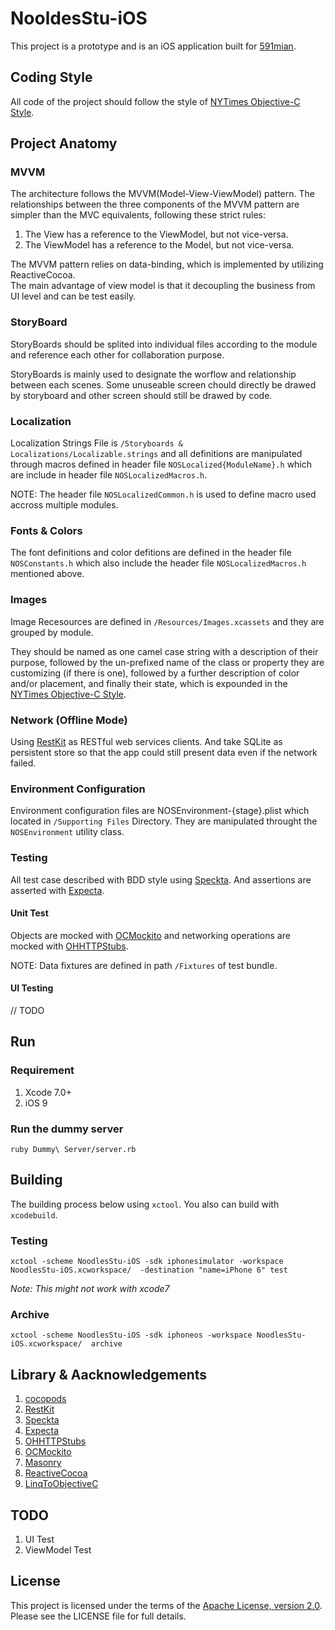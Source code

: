 NooldesStu-iOS
===============

This project is a prototype and is an iOS application built for [591mian][591mian-home].

Coding Style
-------------

All code of the project should follow the style of [NYTimes Objective-C Style][NYTimes-OC-sytle].

Project Anatomy
---------------

### MVVM

The architecture follows the MVVM(Model-View-ViewModel) pattern. The relationships between the three components of the MVVM pattern are simpler than the MVC equivalents, following these strict rules:

1. The View has a reference to the ViewModel, but not vice-versa.
2. The ViewModel has a reference to the Model, but not vice-versa.

The MVVM pattern relies on data-binding, which is implemented by utilizing ReactiveCocoa.  
The main advantage of view model is that it decoupling the business from UI level and can be test easily. 

### StoryBoard

StoryBoards should be splited into individual files according to the module and reference each  other for collaboration purpose.

StoryBoards is mainly used to designate the worflow and relationship between each scenes. Some unuseable screen chould directly be drawed by storyboard and other screen should still be drawed by code.


### Localization

Localization Strings File is `/Storyboards & Localizations/Localizable.strings` and all definitions are manipulated through macros defined in header file `NOSLocalized{ModuleName}.h` which are include in header file `NOSLocalizedMacros.h`.

NOTE: The header file `NOSLocalizedCommon.h` is used to define macro used accross multiple modules.

### Fonts & Colors

The font definitions and color defitions are defined in the header file `NOSConstants.h` which  also include the header file `NOSLocalizedMacros.h` mentioned above.

### Images

Image Recesources are defined in `/Resources/Images.xcassets` and they are grouped by module.

They should be named as one camel case string with a description of their purpose, followed by the un-prefixed name of the class or property they are customizing (if there is one), followed by a further description of color and/or placement, and finally their state, which is expounded in the [NYTimes Objective-C Style][NYTimes-OC-sytle].

### Network (Offline Mode)

Using [RestKit][restkit] as RESTful web services clients. And take SQLite as persistent store so that the app could still present data even if the network failed.

### Environment Configuration

Environment configuration files are NOSEnvironment-{stage}.plist which located in `/Supporting Files` Directory. They are manipulated throught the `NOSEnvironment` utility class.

### Testing

All test case described with BDD style using [Speckta][speckta]. And assertions are asserted with [Expecta][expecta].

#### Unit Test
Objects are mocked with [OCMockito][OCMockito] and networking operations are mocked with [OHHTTPStubs][OHHTTPStubs].

NOTE: Data fixtures are defined in path `/Fixtures` of test bundle.

#### UI Testing

// TODO

Run
----

### Requirement

1. Xcode 7.0+
2. iOS 9

### Run the dummy server

```
ruby Dummy\ Server/server.rb
```


Building
--------
The building process below using `xctool`. You also can build with `xcodebuild`.

### Testing 

```
xctool -scheme NoodlesStu-iOS -sdk iphonesimulator -workspace NoodlesStu-iOS.xcworkspace/  -destination "name=iPhone 6" test
```

*Note: This might not work with xcode7*

### Archive

```
xctool -scheme NoodlesStu-iOS -sdk iphoneos -workspace NoodlesStu-iOS.xcworkspace/  archive
```

Library & Aacknowledgements 
---------------------------
1. [cocopods][cocopods]
2. [RestKit][restkit]
3. [Speckta][speckta]
4. [Expecta][expecta]
5. [OHHTTPStubs][OHHTTPStubs]
6. [OCMockito][OCMockito]
7. [Masonry][Masonry]
8. [ReactiveCocoa][ReactiveCocoa]
9. [LinqToObjectiveC][LinqToObjectiveC]

TODO
----
1. UI Test
2. ViewModel Test





License
--------
This project is licensed under the terms of the [Apache License, version 2.0](http://www.apache.org/licenses/LICENSE-2.0.html). Please see the LICENSE file for full details.




[NYTimes-OC-sytle]: https://github.com/NYTimes/objective-c-style-guide
[591mian-home]: http://www.591mian.com/
[restkit]: https://github.com/RestKit/RestKit
[cocopods]: https://cocoapods.org/
[speckta]: https://github.com/specta/specta
[expecta]: https://github.com/specta/expecta
[OCMockito]: https://github.com/jonreid/OCMockito
[OHHTTPStubs]: https://github.com/AliSoftware/OHHTTPStubs
[Masonry]: https://github.com/SnapKit/Masonry
[ReactiveCocoa]: https://github.com/ReactiveCocoa/ReactiveCocoa
[LinqToObjectiveC]: https://github.com/ColinEberhardt/LinqToObjectiveC